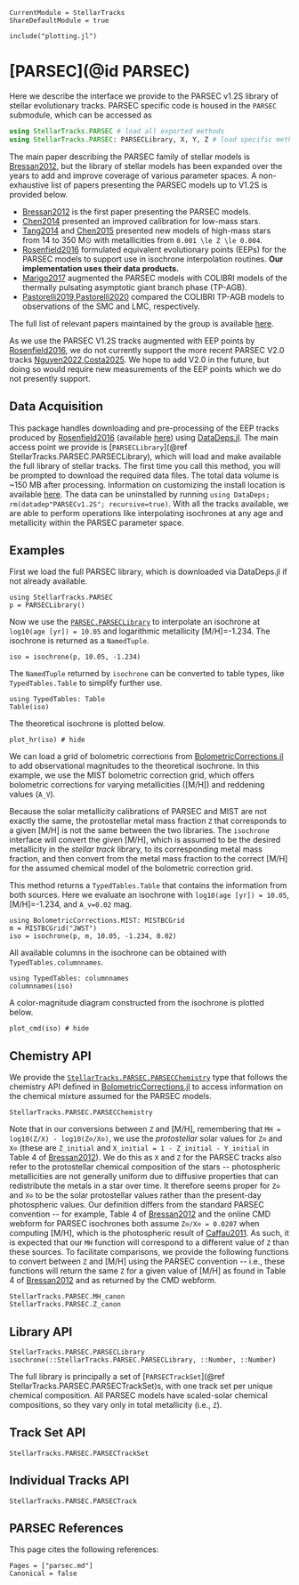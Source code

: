 ```@meta
CurrentModule = StellarTracks
ShareDefaultModule = true
```

```@setup
include("plotting.jl")
```

# [PARSEC](@id PARSEC)

Here we describe the interface we provide to the PARSEC v1.2S library of stellar evolutionary tracks. PARSEC specific code is housed in the `PARSEC` submodule, which can be accessed as

```julia
using StellarTracks.PARSEC # load all exported methods
using StellarTracks.PARSEC: PARSECLibrary, X, Y, Z # load specific methods
```

The main paper describing the PARSEC family of stellar models is [Bressan2012](@citet), but the library of stellar models has been expanded over the years to add and improve coverage of various parameter spaces. A non-exhaustive list of papers presenting the PARSEC models up to V1.2S is provided below.
 - [Bressan2012](@citet) is the first paper presenting the PARSEC models.
 - [Chen2014](@citet) presented an improved calibration for low-mass stars.
 - [Tang2014](@citet) and [Chen2015](@citet) presented new models of high-mass stars from 14 to 350 M⊙ with metallicities from ``0.001 \le Z \le 0.004``.
 - [Rosenfield2016](@citet) formulated equivalent evolutionary points (EEPs) for the PARSEC models to support use in isochrone interpolation routines. **Our implementation uses their data products.**
 - [Marigo2017](@citet) augmented the PARSEC models with COLIBRI models of the thermally pulsating asymptotic giant branch phase (TP-AGB).
 - [Pastorelli2019,Pastorelli2020](@citet) compared the COLIBRI TP-AGB models to observations of the SMC and LMC, respectively.

The full list of relevant papers maintained by the group is available [here](https://ui.adsabs.harvard.edu/public-libraries/jSpa1621SGW2mMpPRaRP4w).

As we use the PARSEC V1.2S tracks augmented with EEP points by [Rosenfield2016](@citet), we do not currently support the more recent PARSEC V2.0 tracks [Nguyen2022,Costa2025](@citep). We hope to add V2.0 in the future, but doing so would require new measurements of the EEP points which we do not presently support.

## Data Acquisition

This package handles downloading and pre-processing of the EEP tracks produced by [Rosenfield2016](@citet) (available [here](https://github.com/philrosenfield/padova_tracks)) using [DataDeps.jl](https://github.com/oxinabox/DataDeps.jl). The main access point we provide is [`PARSECLibrary`](@ref StellarTracks.PARSEC.PARSECLibrary), which will load and make available the full library of stellar tracks. The first time you call this method, you will be prompted to download the required data files. The total data volume is ~150 MB after processing. Information on customizing the install location is available [here](https://www.oxinabox.net/DataDeps.jl/stable/z10-for-end-users/). The data can be uninstalled by running `using DataDeps; rm(datadep"PARSECv1.2S"; recursive=true)`. With all the tracks available, we are able to perform operations like interpolating isochrones at any age and metallicity within the PARSEC parameter space.

## Examples
First we load the full PARSEC library, which is downloaded via DataDeps.jl if not already available.
```@example
using StellarTracks.PARSEC
p = PARSECLibrary()
```

Now we use the [`PARSEC.PARSECLibrary`](@ref) to interpolate an isochrone at `log10(age [yr]) = 10.05` and logarithmic metallicity \[M/H\]=-1.234. The isochrone is returned as a `NamedTuple`.
```@example
iso = isochrone(p, 10.05, -1.234)
```

The `NamedTuple` returned by `isochrone` can be converted to table types, like `TypedTables.Table` to simplify further use.
```@example
using TypedTables: Table
Table(iso)
```

The theoretical isochrone is plotted below.

```@example
plot_hr(iso) # hide
```

We can load a grid of bolometric corrections from [BolometricCorrections.jl](https://github.com/cgarling/BolometricCorrections.jl) to add observational magnitudes to the theoretical isochrone. In this example, we use the MIST bolometric correction grid, which offers bolometric corrections for varying metallicities (\[M/H\]) and reddening values (``A_V``).

Because the solar metallicity calibrations of PARSEC and MIST are not exactly the same, the protostellar metal mass fraction ``Z`` that corresponds to a given \[M/H\] is not the same between the two libraries. The `isochrone` interface will convert the given \[M/H\], which is assumed to be the desired metallicity in the *stellar track* library, to its corresponding metal mass fraction, and then convert from the metal mass fraction to the correct \[M/H\] for the assumed chemical model of the bolometric correction grid.

This method returns a `TypedTables.Table` that contains the information from both sources. Here we evaluate an isochrone with `log10(age [yr]) = 10.05`, \[M/H\]=-1.234, and ``A_v=0.02`` mag. 

```@example
using BolometricCorrections.MIST: MISTBCGrid
m = MISTBCGrid("JWST")
iso = isochrone(p, m, 10.05, -1.234, 0.02)
```

All available columns in the isochrone can be obtained with `TypedTables.columnnames`.

```@example
using TypedTables: columnnames
columnnames(iso)
```

A color-magnitude diagram constructed from the isochrone is plotted below.

```@example
plot_cmd(iso) # hide
```

## Chemistry API
We provide the [`StellarTracks.PARSEC.PARSECChemistry`](@ref) type that follows the chemistry API defined in [BolometricCorrections.jl](https://github.com/cgarling/BolometricCorrections.jl) to access information on the chemical mixture assumed for the PARSEC models.

```@docs
StellarTracks.PARSEC.PARSECChemistry
```

Note that in our conversions between ``Z`` and \[M/H\], remembering that `MH = log10(Z/X) - log10(Z⊙/X⊙)`, we use the *protostellar* solar values for `Z⊙` and `X⊙` (these are `Z_initial` and `X_initial = 1 - Z_initial - Y_initial` in Table 4 of [Bressan2012](@citet)). We do this as ``X`` and ``Z`` for the PARSEC tracks also refer to the protostellar chemical composition of the stars -- photospheric metallicities are not generally uniform due to diffusive properties that can redistribute the metals in a star over time. It therefore seems proper for `Z⊙` and `X⊙` to be the solar protostellar values rather than the present-day photospheric values. Our definition differs from the standard PARSEC convention -- for example, Table 4 of [Bressan2012](@citet) and the online CMD webform for PARSEC isochrones both assume `Z⊙/X⊙ = 0.0207` when computing \[M/H\], which is the photospheric result of [Caffau2011](@citet). As such, it is expected that our `MH` function will correspond to a different value of `Z` than these sources. To facilitate comparisons, we provide the following functions to convert between ``Z`` and \[M/H\] using the PARSEC convention -- i.e., these functions will return the same ``Z`` for a given value of \[M/H\] as found in Table 4 of [Bressan2012](@citet) and as returned by the CMD webform.

```@docs
StellarTracks.PARSEC.MH_canon
StellarTracks.PARSEC.Z_canon
```

## Library API
```@docs
StellarTracks.PARSEC.PARSECLibrary
isochrone(::StellarTracks.PARSEC.PARSECLibrary, ::Number, ::Number)
```

The full library is principally a set of [`PARSECTrackSet`](@ref StellarTracks.PARSEC.PARSECTrackSet)s, with one track set per unique chemical composition. All PARSEC models have scaled-solar chemical compositions, so they vary only in total metallicity (i.e., ``Z``). 

## Track Set API
```@docs
StellarTracks.PARSEC.PARSECTrackSet
```
 
## Individual Tracks API
```@docs
StellarTracks.PARSEC.PARSECTrack
```

## PARSEC References
This page cites the following references:

```@bibliography
Pages = ["parsec.md"]
Canonical = false
```